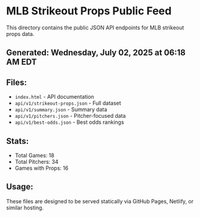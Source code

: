 # MLB Strikeout Props Public Feed

This directory contains the public JSON API endpoints for MLB strikeout props data.

## Generated: Wednesday, July 02, 2025 at 06:18 AM EDT

## Files:
- `index.html` - API documentation
- `api/v1/strikeout-props.json` - Full dataset
- `api/v1/summary.json` - Summary data
- `api/v1/pitchers.json` - Pitcher-focused data  
- `api/v1/best-odds.json` - Best odds rankings

## Stats:
- Total Games: 18
- Total Pitchers: 34
- Games with Props: 16

## Usage:
These files are designed to be served statically via GitHub Pages, Netlify, or similar hosting.
